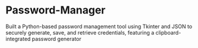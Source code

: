 # Password-Manager
Built a Python-based password management tool using Tkinter and JSON to securely generate, save, and retrieve credentials, featuring a clipboard-integrated password generator
